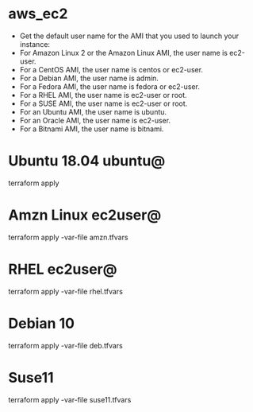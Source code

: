 # aws_ec2

- Get the default user name for the AMI that you used to launch your instance:
- For Amazon Linux 2 or the Amazon Linux AMI, the user name is ec2-user.
- For a CentOS AMI, the user name is centos or ec2-user.
- For a Debian AMI, the user name is admin.
- For a Fedora AMI, the user name is fedora or ec2-user.
- For a RHEL AMI, the user name is ec2-user or root.
- For a SUSE AMI, the user name is ec2-user or root.
- For an Ubuntu AMI, the user name is ubuntu.
- For an Oracle AMI, the user name is ec2-user.
- For a Bitnami AMI, the user name is bitnami.

# Ubuntu 18.04 ubuntu@
terraform apply 

# Amzn Linux ec2user@
terraform apply -var-file amzn.tfvars 

# RHEL  ec2user@
terraform apply -var-file rhel.tfvars 

# Debian 10
terraform apply -var-file deb.tfvars

# Suse11
terraform apply -var-file suse11.tfvars